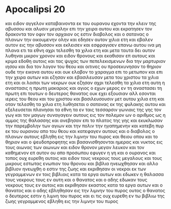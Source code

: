 # Apocalipsi 20
και ειδον αγγελον καταβαινοντα εκ του ουρανου εχοντα την κλειν της αβυσσου και αλυσιν μεγαλην επι την χειρα αυτου
και εκρατησεν τον δρακοντα τον οφιν τον αρχαιον ος εστιν διαβολος και ο σατανας ο πλανων την οικουμενην ολην και εδησεν αυτον χιλια ετη
και εβαλεν αυτον εις την αβυσσον και εκλεισεν και εσφραγισεν επανω αυτου ινα μη πλανα ετι τα εθνη αχρι τελεσθη τα χιλια ετη και μετα ταυτα δει αυτον λυθηναι μικρον χρονον
και ειδον θρονους και εκαθισαν επ αυτους και κριμα εδοθη αυτοις και τας ψυχας των πεπελεκισμενων δια την μαρτυριαν ιησου και δια τον λογον του θεου και οιτινες ου προσεκυνησαν το θηριον ουδε την εικονα αυτου και ουκ ελαβον το χαραγμα επι το μετωπον και επι την χειρα αυτων και εζησαν και εβασιλευσαν μετα του χριστου τα χιλια ετη
και οι λοιποι των νεκρων ουκ εζησαν αχρι τελεσθη τα χιλια ετη αυτη η αναστασις η πρωτη
μακαριος και αγιος ο εχων μερος εν τη αναστασει τη πρωτη επι τουτων ο δευτερος θανατος ουκ εχει εξουσιαν αλλ εσονται ιερεις του θεου και του χριστου και βασιλευσουσιν μετ αυτου χιλια ετη
και οταν τελεσθη τα χιλια ετη λυθησεται ο σατανας εκ της φυλακης αυτου
και εξελευσεται πλανησαι τα εθνη τα εν ταις τεσσαρσιν γωνιαις της γης τον γωγ και τον μαγωγ συναγαγειν αυτους εις τον πολεμον ων ο αριθμος ως η αμμος της θαλασσης
και ανεβησαν επι το πλατος της γης και εκυκλωσαν την παρεμβολην των αγιων και την πολιν την ηγαπημενην και κατεβη πυρ εκ του ουρανου απο του θεου και κατεφαγεν αυτους
και ο διαβολος ο πλανων αυτους εβληθη εις την λιμνην του πυρος και θειου οπου και το θηριον και ο ψευδοπροφητης και βασανισθησονται ημερας και νυκτος εις τους αιωνας των αιωνων
και ειδον θρονον μεγαν λευκον και τον καθημενον επ αυτον ου απο προσωπου εφυγεν η γη και ο ουρανος και τοπος ουχ ευρεθη αυτοις
και ειδον τους νεκρους τους μεγαλους και τους μικρους εστωτας ενωπιον του θρονου και βιβλια ηνεωχθησαν και αλλο βιβλιον ηνεωχθη ο εστιν της ζωης και εκριθησαν οι νεκροι εκ των γεγραμμενων εν τοις βιβλιοις κατα τα εργα αυτων
και εδωκεν η θαλασσα τους νεκρους τους εν αυτη και ο θανατος και ο αδης εδωκαν τους νεκρους τους εν αυτοις και εκριθησαν εκαστος κατα τα εργα αυτων
και ο θανατος και ο αδης εβληθησαν εις την λιμνην του πυρος ουτος ο θανατος ο δευτερος εστιν η λιμνη του πυρος
και ει τις ουχ ευρεθη εν τω βιβλιω της ζωης γεγραμμενος εβληθη εις την λιμνην του πυρος
